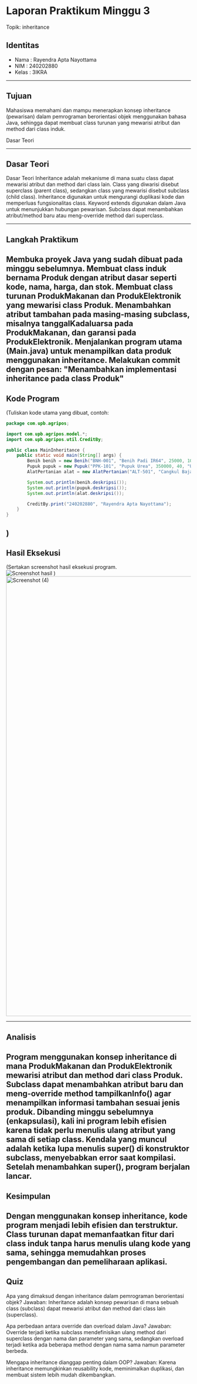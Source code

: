 # Laporan Praktikum Minggu 3 
Topik: inheritance

## Identitas
- Nama  : Rayendra Apta Nayottama
- NIM   : 240202880
- Kelas : 3IKRA

---

## Tujuan
Mahasiswa memahami dan mampu menerapkan konsep inheritance (pewarisan) dalam pemrograman berorientasi objek menggunakan bahasa Java, sehingga dapat membuat class turunan yang mewarisi atribut dan method dari class induk.

Dasar Teori

---

## Dasar Teori
Dasar Teori
Inheritance adalah mekanisme di mana suatu class dapat mewarisi atribut dan method dari class lain.
Class yang diwarisi disebut superclass (parent class), sedangkan class yang mewarisi disebut subclass (child class).
Inheritance digunakan untuk mengurangi duplikasi kode dan memperluas fungsionalitas class.
Keyword extends digunakan dalam Java untuk menunjukkan hubungan pewarisan.
Subclass dapat menambahkan atribut/method baru atau meng-override method dari superclass.

---

## Langkah Praktikum
Membuka proyek Java yang sudah dibuat pada minggu sebelumnya.
Membuat class induk bernama Produk dengan atribut dasar seperti kode, nama, harga, dan stok.
Membuat class turunan ProdukMakanan dan ProdukElektronik yang mewarisi class Produk.
Menambahkan atribut tambahan pada masing-masing subclass, misalnya tanggalKadaluarsa pada ProdukMakanan, dan garansi pada ProdukElektronik.
Menjalankan program utama (Main.java) untuk menampilkan data produk menggunakan inheritance.
Melakukan commit dengan pesan:
"Menambahkan implementasi inheritance pada class Produk"
---

## Kode Program
(Tuliskan kode utama yang dibuat, contoh:  

```java
package com.upb.agripos;

import com.upb.agripos.model.*;
import com.upb.agripos.util.CreditBy;

public class MainInheritance {
    public static void main(String[] args) {
        Benih benih = new Benih("BNH-001", "Benih Padi IR64", 25000, 100, "IR64");
        Pupuk pupuk = new Pupuk("PPK-101", "Pupuk Urea", 350000, 40, "Urea");
        AlatPertanian alat = new AlatPertanian("ALT-501", "Cangkul Baja", 90000, 15, "Baja");

        System.out.println(benih.deskripsi());
        System.out.println(pupuk.deskripsi());
        System.out.println(alat.deskripsi());

        CreditBy.print("240202880", "Rayendra Apta Nayottama");
    }
}

```
)
---

## Hasil Eksekusi
(Sertakan screenshot hasil eksekusi program.  
![Screenshot hasil](screenshots/hasil.png)
)
<img width="1920" height="1200" alt="Screenshot (4)" src="https://github.com/user-attachments/assets/8682a559-db94-45ac-86b9-2aee45fd9386" />

---

## Analisis
Program menggunakan konsep inheritance di mana ProdukMakanan dan ProdukElektronik mewarisi atribut dan method dari class Produk.
Subclass dapat menambahkan atribut baru dan meng-override method tampilkanInfo() agar menampilkan informasi tambahan sesuai jenis produk.
Dibanding minggu sebelumnya (enkapsulasi), kali ini program lebih efisien karena tidak perlu menulis ulang atribut yang sama di setiap class.
Kendala yang muncul adalah ketika lupa menulis super() di konstruktor subclass, menyebabkan error saat kompilasi. Setelah menambahkan super(), program berjalan lancar.
---

## Kesimpulan
Dengan menggunakan konsep inheritance, kode program menjadi lebih efisien dan terstruktur. Class turunan dapat memanfaatkan fitur dari class induk tanpa harus menulis ulang kode yang sama, sehingga memudahkan proses pengembangan dan pemeliharaan aplikasi.
---

## Quiz
Apa yang dimaksud dengan inheritance dalam pemrograman berorientasi objek?
Jawaban: Inheritance adalah konsep pewarisan di mana sebuah class (subclass) dapat mewarisi atribut dan method dari class lain (superclass).

Apa perbedaan antara override dan overload dalam Java?
Jawaban: Override terjadi ketika subclass mendefinisikan ulang method dari superclass dengan nama dan parameter yang sama, sedangkan overload terjadi ketika ada beberapa method dengan nama sama namun parameter berbeda.

Mengapa inheritance dianggap penting dalam OOP?
Jawaban: Karena inheritance memungkinkan reusability kode, meminimalkan duplikasi, dan membuat sistem lebih mudah dikembangkan.
